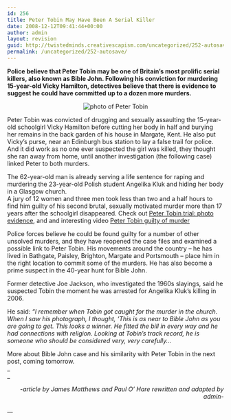 ```yaml
---
id: 256
title: Peter Tobin May Have Been A Serial Killer
date: 2008-12-12T09:41:44+00:00
author: admin
layout: revision
guid: http://twistedminds.creativescapism.com/uncategorized/252-autosave/
permalink: /uncategorized/252-autosave/
---
```

<p class="dropcap-first">
  <strong>Police believe that Peter Tobin may be one of Britain&#8217;s most prolific serial killers, also known as Bible John. Following his conviction for murdering 15-year-old Vicky Hamilton, detectives believe that there is evidence to suggest he could have committed up to a dozen more murders.</strong>
</p>

<p style="text-align: center;">
  <img title="Peter Tobin headshot" src="/img/post/PeterTobin.jpg" alt="photo of Peter Tobin" />
</p>

Peter Tobin was convicted of drugging and sexually assaulting the 15-year-old schoolgirl Vicky Hamilton before cutting her body in half and burying her remains in the back garden of his house in Margate, Kent. He also put Vicky&#8217;s purse, near an Edinburgh bus station to lay a false trail for police. And it did work as no one ever suspected the girl was killed, they thought she ran away from home, until another investigation (the following case) linked Peter to both murders.

The 62-year-old man is already serving a life sentence for raping and murdering the 23-year-old Polish student Angelika Kluk and hiding her body in a Glasgow church.  
A jury of 12 women and three men took less than two and a half hours to find him guilty of his second brutal, sexually motivated murder more than 17 years after the schoolgirl disappeared. Check out [Peter Tobin trial: photo evidence](http://news.sky.com/skynews/Home/UK-News/Evidence-in-Peter-Tobin-Trial---Vicky-Hamilton-Murder/Media-Gallery/200812115170855?lpos=UK_News_Article_Related_Content_Region_3&lid=GALLERY_15170855_Evidence_in_Peter_Tobin_Trial_-_Vicky_Hamilton_Murder "Peter Tobin trial: photo evidence"), and and interesting video  [Peter Tobin guilty of murder](http://news.sky.com/skynews/Home/video/Peter-Tobin-Guilty-Of-Murder-And-Rape-Of-Vicky-Hamilton/Video/200812115171027?lpos=video_Article_Related_Content_Region_6&lid=VIDEO_15171027_Peter_Tobin%3A_Guilty_Of_Murder_And_Rape_Of_Vicky_Hamilton "Peter Tobin found guilty")

Police forces believe he could be found guilty for a number of other unsolved murders, and they have reopened the case files and examined a possible link to Peter Tobin. His movements around the country &#8211; he has lived in Bathgate, Paisley, Brighton, Margate and Portsmouth &#8211; place him in the right location to commit some of the murders. He has also become a prime suspect in the 40-year hunt for Bible John.

Former detective Joe Jackson, who investigated the 1960s slayings, said he suspected Tobin the moment he was arrested for Angelika Kluk&#8217;s killing in 2006.

He said: _&#8220;I remember when Tobin got caught for the murder in the church. When I saw his photograph, I thought, &#8216;This is as near to Bible John as you are going to get. This looks a winner. He fitted the bill in every way and he had connections with religion. Looking at Tobin&#8217;s track record, he is someone who should be considered very, very carefully&#8230;_

More about Bible John case and his similarity with Peter Tobin in the next post, coming tomorrow.  
_  
_ 

<p style="text-align: right;">
  <em>-article by James Matthews and Paul O&#8217; Hare rewritten and adapted by admin-</em>
</p>

__